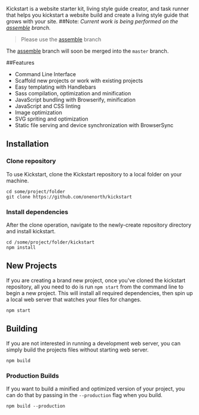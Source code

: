 Kickstart is a website starter kit, living style guide creator, and task runner that helps you kickstart a website build and create a living style guide that grows with your site.
##Note:
*Current work is being performed on the [assemble](https://github.com/onenorth/kickstart/tree/assemble) branch.*
> Please use the [assemble](https://github.com/onenorth/kickstart/tree/assemble) branch

The [assemble](https://github.com/onenorth/kickstart/tree/assemble) branch will soon be merged into the `master` branch.

##Features
* Command Line Interface
* Scaffold new projects or work with existing projects
* Easy templating with Handlebars
* Sass compilation, optimization and minification
* JavaScript bundling with Browserify, minification
* JavaScript and CSS linting
* Image optimization
* SVG spriting and optimization
* Static file serving and device synchronization with BrowserSync

## Installation

### Clone repository
To use Kickstart, clone the Kickstart repository to a local folder on your machine.

```
cd some/project/folder
git clone https://github.com/onenorth/kickstart
```

### Install dependencies
After the clone operation, navigate to the newly-create repository directory and install kickstart.

```
cd /some/project/folder/kickstart
npm install
```

## New Projects
If you are creating a brand new project, once you've cloned the kickstart repository, all you need to do is run `npm start` from the command line to begin a new project. This will install all required dependencies, then spin up a local web server that watches your files for changes.
```
npm start
```

## Building
If you are not interested in running a development web server, you can simply build the projects files without starting web server.

```
npm build
```

### Production Builds
If you want to build a minified and optimized version of your project, you can do that by passing in the `--production` flag when you build.
```
npm build --production
```
##
